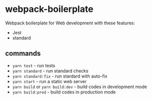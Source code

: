 # webpack-boilerplate
Webpack boilerplate for Web development with these features:
 * Jest
 * standard

## commands
 * `yarn test` - run tests
 * `yarn standard` - run standard checks
 * `yarn standard:fix` - run stardard with auto-fix
 * `yarn start` - run a static web server
 * `yarn build` or `yarn build:dev` - build codes in development mode
 * `yarn build:prod` - build codes in production mode
